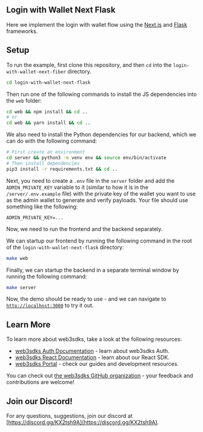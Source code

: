 ## Login with Wallet Next Flask

Here we implement the login with wallet flow using the [Next.js](https://nextjs.org/) and [Flask](https://flask.palletsprojects.org/) frameworks.
## Setup

To run the example, first clone this repository, and then `cd` into the `login-with-wallet-next-fiber` directory.

```bash
cd login-with-wallet-next-flask
```

Then run one of the following commands to install the JS dependencies into the `web` folder:

```bash
cd web && npm install && cd ..
# or
cd web && yarn install && cd ..
```

We also need to install the Python dependencies for our backend, which we can do with the following command:

```bash
# First create an environment
cd server && python3 -m venv env && source env/bin/activate
# Then install dependencies
pip3 install -r requirements.txt && cd ..
```

Next, you need to create a `.env` file in the `server` folder and add the `ADMIN_PRIVATE_KEY` variable to it (similar to how it is in the `/server/.env.example` file) with the private key of the wallet you want to use as the admin wallet to generate and verify payloads. Your file should use something like the following:

```/server/.env
ADMIN_PRIVATE_KEY=...
```

Now, we need to run the frontend and the backend separately.

We can startup our frontend by running the following command in the root of the `login-with-wallet-next-flask` directory:

```bash
make web
```

Finally, we can startup the backend in a separate terminal window by running the following command:

```bash
make server
```

Now, the demo should be ready to use - and we can navigate to [`http://localhost:3000`](http://localhost:3000) to try it out.


## Learn More

To learn more about web3sdks, take a look at the following resources:

- [web3sdks Auth Documentation](https://docs.web3sdks.com/auth) - learn about web3sdks Auth.
- [web3sdks React Documentation](https://docs.web3sdks.com/react) - learn about our React SDK.
- [web3sdks Portal](https://docs.web3sdks.com) - check our guides and development resources.
  
You can check out [the web3sdks GitHub organization](https://github.com/web3sdks) - your feedback and contributions are welcome!

## Join our Discord!

For any questions, suggestions, join our discord at [https://discord.gg/KX2tsh9A](https://discord.gg/KX2tsh9A).